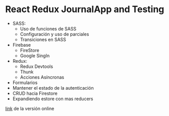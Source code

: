 # React Redux JournalApp and Testing

- SASS:
    - Uso de funciones de SASS
    - Configuración y uso de parciales
    - Transiciones en SASS
- Firebase
    - FireStore
    - Google SingIn
- Redux:
    - Redux Devtools
    - Thunk
    - Acciones Asíncronas
- Formularios
- Mantener el estado de la autenticación
- CRUD hacia Firestore
- Expandiendo estore con mas reducers


[link](https://jsemalvarez.github.io/react-redux-journal-app-and-testing) de la versión online
